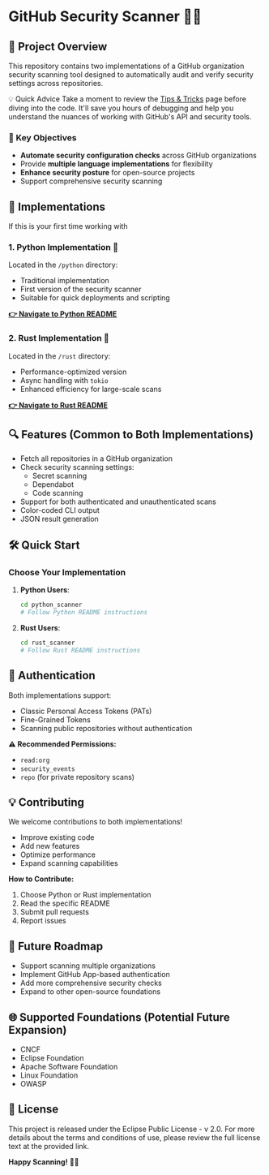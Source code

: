 # GitHub Security Scanner 🔐🚀

## 📌 Project Overview

This repository contains two implementations of a GitHub organization 
security scanning tool designed to automatically audit and verify security 
settings across repositories.

💡 Quick Advice
Take a moment to review the [Tips & Tricks](https://github.com/Salkimmich/security_scanner/blob/main/tips_and_tricks.md) page before diving into the code. It'll save you hours of debugging and help you understand the nuances of working with GitHub's API and security tools.

### 🌟 Key Objectives

- **Automate security configuration checks** across GitHub organizations
- Provide **multiple language implementations** for flexibility
- **Enhance security posture** for open-source projects
- Support comprehensive security scanning

## 🚀 Implementations

If this is your first time working with

### 1. Python Implementation 🐍

Located in the `/python` directory:
- Traditional implementation
- First version of the security scanner
- Suitable for quick deployments and scripting

**[👉 Navigate to Python README](https://github.com/Salkimmich/security_scanner/tree/main/python_scanner)**

### 2. Rust Implementation 🦀

Located in the `/rust` directory:
- Performance-optimized version
- Async handling with `tokio`
- Enhanced efficiency for large-scale scans

**[👉 Navigate to Rust README]([/rust/README.md](https://github.com/Salkimmich/security_scanner/tree/main/rust_scanner))**

## 🔍 Features (Common to Both Implementations)

- Fetch all repositories in a GitHub organization
- Check security scanning settings:
  * Secret scanning
  * Dependabot
  * Code scanning
- Support for both authenticated and unauthenticated scans
- Color-coded CLI output
- JSON result generation

## 🛠️ Quick Start

### Choose Your Implementation

1. **Python Users**: 
   ```sh
   cd python_scanner
   # Follow Python README instructions
   ```

2. **Rust Users**:
   ```sh
   cd rust_scanner
   # Follow Rust README instructions
   ```

## 🔑 Authentication

Both implementations support:
- Classic Personal Access Tokens (PATs)
- Fine-Grained Tokens
- Scanning public repositories without authentication

**⚠️ Recommended Permissions:**
- `read:org`
- `security_events`
- `repo` (for private repository scans)

## 💡 Contributing

We welcome contributions to both implementations!

- Improve existing code
- Add new features
- Optimize performance
- Expand scanning capabilities

**How to Contribute:**
1. Choose Python or Rust implementation
2. Read the specific README
3. Submit pull requests
4. Report issues

## 📢 Future Roadmap

- Support scanning multiple organizations
- Implement GitHub App-based authentication
- Add more comprehensive security checks
- Expand to other open-source foundations

## 🌐 Supported Foundations (Potential Future Expansion)

- CNCF
- Eclipse Foundation
- Apache Software Foundation
- Linux Foundation
- OWASP

## 📄 License


This project is released under the Eclipse Public License - v 2.0.
For more details about the terms and conditions of use, please review the 
full license text at the provided link.

**Happy Scanning!** 🔐🚀
